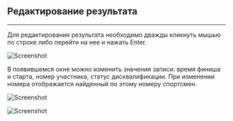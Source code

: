 ## Редактирование результата

---

Для редактирования результата необходимо дважды кликнуть мышью по строке либо перейти на нее и нажать Enter.

![Screenshot](img/68.png)

В появившемся окне можно изменить значения записи: время финиша и старта, номер участника, статус дисквалификации.
При изменении номера отображается найденный по этому номеру спортсмен.

![Screenshot](img/69.png)

![Screenshot](img/70.png)

